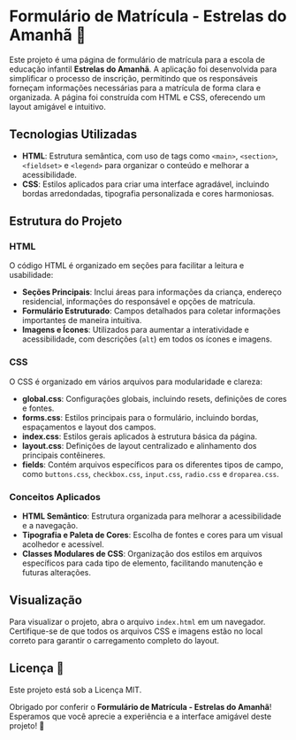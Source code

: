 # Formulário de Matrícula - Estrelas do Amanhã 🌟

Este projeto é uma página de formulário de matrícula para a escola de educação infantil **Estrelas do Amanhã**. A aplicação foi desenvolvida para simplificar o processo de inscrição, permitindo que os responsáveis forneçam informações necessárias para a matrícula de forma clara e organizada. A página foi construída com HTML e CSS, oferecendo um layout amigável e intuitivo.

## Tecnologias Utilizadas
- **HTML**: Estrutura semântica, com uso de tags como `<main>`, `<section>`, `<fieldset>` e `<legend>` para organizar o conteúdo e melhorar a acessibilidade.
- **CSS**: Estilos aplicados para criar uma interface agradável, incluindo bordas arredondadas, tipografia personalizada e cores harmoniosas.

## Estrutura do Projeto

### HTML
O código HTML é organizado em seções para facilitar a leitura e usabilidade:

- **Seções Principais**: Inclui áreas para informações da criança, endereço residencial, informações do responsável e opções de matrícula.
- **Formulário Estruturado**: Campos detalhados para coletar informações importantes de maneira intuitiva.
- **Imagens e Ícones**: Utilizados para aumentar a interatividade e acessibilidade, com descrições (`alt`) em todos os ícones e imagens.

### CSS
O CSS é organizado em vários arquivos para modularidade e clareza:

- **global.css**: Configurações globais, incluindo resets, definições de cores e fontes.
- **forms.css**: Estilos principais para o formulário, incluindo bordas, espaçamentos e layout dos campos.
- **index.css**: Estilos gerais aplicados à estrutura básica da página.
- **layout.css**: Definições de layout centralizado e alinhamento dos principais contêineres.
- **fields**: Contém arquivos específicos para os diferentes tipos de campo, como `buttons.css`, `checkbox.css`, `input.css`, `radio.css` e `droparea.css`.

### Conceitos Aplicados
- **HTML Semântico**: Estrutura organizada para melhorar a acessibilidade e a navegação.
- **Tipografia e Paleta de Cores**: Escolha de fontes e cores para um visual acolhedor e acessível.
- **Classes Modulares de CSS**: Organização dos estilos em arquivos específicos para cada tipo de elemento, facilitando manutenção e futuras alterações.

## Visualização
Para visualizar o projeto, abra o arquivo `index.html` em um navegador. Certifique-se de que todos os arquivos CSS e imagens estão no local correto para garantir o carregamento completo do layout.

## Licença 📜
Este projeto está sob a Licença MIT.

Obrigado por conferir o **Formulário de Matrícula - Estrelas do Amanhã**! Esperamos que você aprecie a experiência e a interface amigável deste projeto! 🚀
